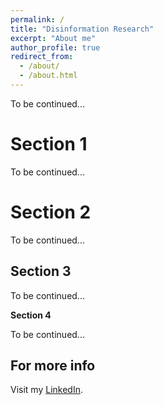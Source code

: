 ```yaml
---
permalink: /
title: "Disinformation Research"
excerpt: "About me"
author_profile: true
redirect_from: 
  - /about/
  - /about.html
---
```


To be continued...

Section 1
======
To be continued...

Section 2
======
To be continued...

Section 3
------
To be continued... 

**Section 4**

To be continued...

For more info
------
Visit my [LinkedIn](https://linkedin/in/qianyang19).
